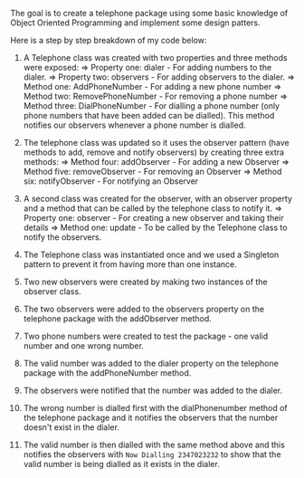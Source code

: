 The goal is to create a telephone package using some basic knowledge of Object Oriented Programming and implement some design patters. 

Here is a step by step breakdown of my code below:
1. A Telephone class was created with two properties and three methods were exposed:
=> Property one: dialer - For adding numbers to the dialer.
=> Property two: observers - For adding observers to the dialer.
=> Method one: AddPhoneNumber - For adding a new phone number
=> Method two: RemovePhoneNumber - For removing a phone number
=> Method three: DialPhoneNumber - For dialling a phone number (only phone numbers that have been added can be dialled). This method notifies our observers whenever a phone number is dialled.

2. The telephone class was updated so it uses the observer pattern (have methods to add, remove and notify observers) by creating three extra methods: 
=> Method four: addObserver - For adding a new Observer
=> Method five: removeObserver - For removing an Observer
=> Method six: notifyObserver - For notifying an Observer

3. A second class was created for the observer, with an observer property and a method that can be called by the telephone class to notify it.
=> Property one: observer - For creating a new observer and taking their details 
=> Method one: update - To be called by the Telephone class to notify the observers.

4. The Telephone class was instantiated once and we used a Singleton pattern to prevent it from having more than one instance.

5. Two new observers were created by making two instances of the observer class.

6. The two observers were added to the observers property on the telephone package with the addObserver method.

7. Two phone numbers were created to test the package - one valid number and one wrong number.

8. The valid number was added to the dialer property on the telephone package with the addPhoneNumber method.

9. The observers were notified that the number was added to the dialer.

10. The wrong number is dialled first with the dialPhonenumber method of the telephone package and it notifies the observers that the number doesn't exist in the dialer.

11. The valid number is then dialled with the same method above and this notifies the observers with `Now Dialling 2347023232` to show that the valid number is being dialled as it exists in the dialer.